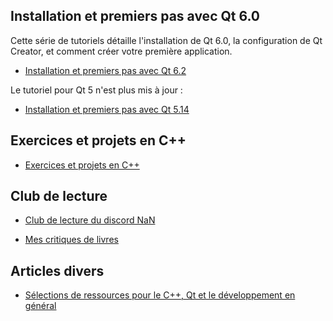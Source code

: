
## Installation et premiers pas avec Qt 6.0

Cette série de tutoriels détaille l'installation de Qt 6.0, la configuration de Qt Creator, et comment créer votre première application.

- [Installation et premiers pas avec Qt 6.2](qt6/installation/README.md)

Le tutoriel pour Qt 5 n'est plus mis à jour : 

- [Installation et premiers pas avec Qt 5.14](qt5/index.md)

## Exercices et projets en C++

- [Exercices et projets en C++](exercices/README.md)

## Club de lecture

- [Club de lecture du discord NaN](club-lecture/)

- [Mes critiques de livres](critiques.md)

## Articles divers

- [Sélections de ressources pour le C++, Qt et le développement en général](articles/ressources.md)
